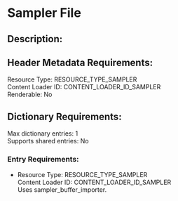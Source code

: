 Sampler File
============
## Description:

## Header Metadata Requirements:
Resource Type: RESOURCE_TYPE_SAMPLER  
Content Loader ID: CONTENT_LOADER_ID_SAMPLER  
Renderable: No  

## Dictionary Requirements:
Max dictionary entries: 1  
Supports shared entries: No  

### Entry Requirements:
* Resource Type: RESOURCE_TYPE_SAMPLER  
  Content Loader ID: CONTENT_LOADER_ID_SAMPLER  
  Uses sampler_buffer_importer.  